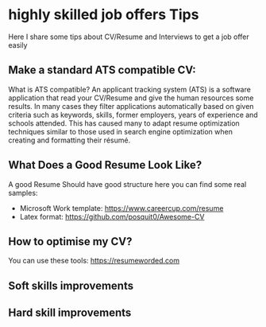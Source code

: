 # highly skilled job offers Tips
Here I share some tips about CV/Resume and Interviews to get a job offer easily 

## Make a standard ATS compatible CV:
What is ATS compatible? An applicant tracking system (ATS) is a software application that read your CV/Resume and give the human resources some results. In many cases they filter applications automatically based on given criteria such as keywords, skills, former employers, years of experience and schools attended. This has caused many to adapt resume optimization techniques similar to those used in search engine optimization when creating and formatting their résumé.

## What Does a Good Resume Look Like?
A good Resume Should have good structure here you can find some real samples:
- Microsoft Work template: https://www.careercup.com/resume
- Latex format: https://github.com/posquit0/Awesome-CV

## How to optimise my CV?
You can use these tools:
https://resumeworded.com

## Soft skills improvements

## Hard skill improvements
